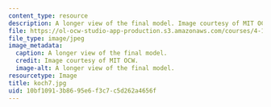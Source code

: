 ```yaml
---
content_type: resource
description: A longer view of the final model. Image courtesy of MIT OCW.
file: https://ol-ocw-studio-app-production.s3.amazonaws.com/courses/4-125a-architecture-studio-building-in-landscapes-fall-2005/10bf10913b8695e6f3c7c5d262a4656f_koch7.jpg
file_type: image/jpeg
image_metadata:
  caption: A longer view of the final model.
  credit: Image courtesy of MIT OCW.
  image-alt: A longer view of the final model.
resourcetype: Image
title: koch7.jpg
uid: 10bf1091-3b86-95e6-f3c7-c5d262a4656f
---
```

